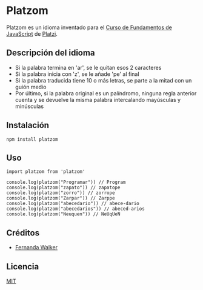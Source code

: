 # Platzom

Platzom es un idioma inventado para el [Curso de Fundamentos de JavaScript](https://platzi.com/js) de [Platzi](https://platzi.com/).

## Descripción del idioma

- Si la palabra termina en 'ar', se le quitan esos 2 caracteres
- Si la palabra inicia con 'z', se le añade 'pe' al final
- Si la palabra traducida tiene 10 o más letras, se parte a la mitad con un guión medio
- Por último, si la palabra original es un palíndromo, ninguna regla anterior cuenta y se devuelve la misma palabra intercalando mayúsculas y minúsculas

## Instalación

```
npm install platzom
```

## Uso

```
import platzom from 'platzom'

console.log(platzom("Programar")) // Program
console.log(platzom("zapato")) // zapatope
console.log(platzom("zorro")) // zorrope
console.log(platzom("Zarpar")) // Zarppe
console.log(platzom("abecedario")) // abece-dario
console.log(platzom("abecedarios")) // abeced-arios
console.log(platzom("Neuquen")) // NeUqUeN
```

## Créditos

- [Fernanda Walker](https://fernandawr.com)

## Licencia

[MIT](https://opensource.org/licenses/MIT)